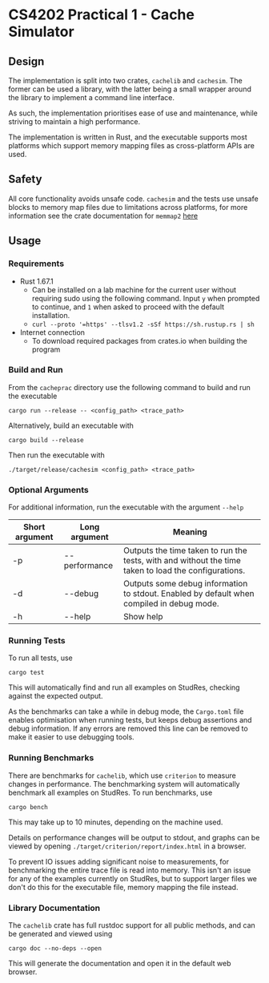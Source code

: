 # CS4202 Practical 1 - Cache Simulator

## Design
The implementation is split into two crates, `cachelib` and `cachesim`. The former can be used a library, with the latter being a small wrapper around the library to implement a command line interface.

As such, the implementation prioritises ease of use and maintenance, while striving to maintain a high performance.

The implementation is written in Rust, and the executable supports most platforms which support memory mapping files as cross-platform APIs are used.

## Safety

All core functionality avoids unsafe code. `cachesim` and the tests use unsafe blocks to memory map files due to limitations across platforms, for more information see the crate documentation for `memmap2` [here](https://docs.rs/memmap2/latest/memmap2/struct.Mmap.html)

## Usage

### Requirements

* Rust 1.67.1
  * Can be installed on a lab machine for the current user without requiring sudo using the following command. Input `y` when prompted to continue, and `1` when asked to proceed with the default installation.
  * `curl --proto '=https' --tlsv1.2 -sSf https://sh.rustup.rs | sh`
* Internet connection
  * To download required packages from crates.io when building the program

### Build and Run

From the `cacheprac` directory use the following command to build and run the executable

`cargo run --release -- <config_path> <trace_path>`

Alternatively, build an executable with

`cargo build --release`

Then run the executable with

`./target/release/cachesim <config_path> <trace_path>`

### Optional Arguments
For additional information, run the executable with the argument `--help`

| Short argument | Long argument | Meaning                                                                                              |
|----------------|---------------|------------------------------------------------------------------------------------------------------|
| -p             | --performance | Outputs the time taken to run the tests, with and without the time taken to load the configurations. |
| -d             | --debug       | Outputs some debug information to stdout. Enabled by default when compiled in debug mode.            |
| -h             | --help        | Show help                                                                                            |

### Running Tests
To run all tests, use

`cargo test`

This will automatically find and run all examples on StudRes, checking against the expected output.

As the benchmarks can take a while in debug mode, the `Cargo.toml` file enables optimisation when running tests, but keeps debug assertions and debug information. If any errors are removed this line can be removed to make it easier to use debugging tools.

### Running Benchmarks

There are benchmarks for `cachelib`, which use `criterion` to measure changes in performance. The benchmarking system will automatically benchmark all examples on StudRes. To run benchmarks, use

`cargo bench`

This may take up to 10 minutes, depending on the machine used.

Details on performance changes will be output to stdout, and graphs can be viewed by opening `./target/criterion/report/index.html` in a browser.

To prevent IO issues adding significant noise to measurements, for benchmarking the entire trace file is read into memory. This isn't an issue for any of the examples currently on StudRes, but to support larger files we don't do this for the executable file, memory mapping the file instead.

### Library Documentation
The `cachelib` crate has full rustdoc support for all public methods, and can be generated and viewed using

`cargo doc --no-deps --open`

This will generate the documentation and open it in the default web browser.
